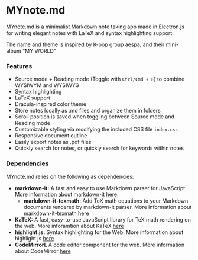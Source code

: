 # MYnote.md

MYnote.md is a minimalist Markdown note taking app made in Electron.js for writing elegant notes with LaTeX and syntax highlighting support

The name and theme is inspired by K-pop group aespa, and their mini-album "MY WORLD"

### Features
- Source mode + Reading mode (Toggle with `Ctrl/Cmd + E`) to combine WYSIWYM and WYSIWYG 
- Syntax highlighting
- LaTeX support 
- Dracula-inspired color theme
- Store notes locally as .md files and organize them in folders
- Scroll position is saved when toggling between Source mode and Reading mode
- Customizable styling via modifying the included CSS file `index.css`
- Responsive document outline
- Easily export notes as .pdf files
- Quickly search for notes, or quickly search for keywords within notes

### Dependencies
MYnote.md relies on the following as dependencies:
- **markdown-it:** A fast and easy to use Markdown parser for JavaScript. More information about markdown-it [here](https://github.com/markdown-it/markdown-it).
    - **markdown-it-texmath:** Add TeX math equations to your Markdown documents rendered by markdown-it parser. More information about markdown-it-texmath [here](https://github.com/goessner/markdown-it-texmath)
- **KaTeX:** A fast, easy-to-use JavaScript library for TeX math rendering on the web. More inforamtion about KaTeX [here](https://katex.org/)
- **highlight.js:** Syntax highlighting for the Web. More information about highlight.js [here](https://highlightjs.org/)
- **CodeMirrorL** A code editor component for the web. More information about CodeMirror [here](https://codemirror.net/)

